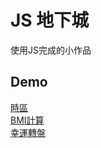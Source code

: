 JS 地下城
=============

使用JS完成的小作品


Demo
------

[時區](https://ken7875.github.io/JS-challenge/timeZone/time.html)<br>
[BMI計算](https://ken7875.github.io/JS-challenge/BMI-calculator/bmi.html)<br>
[幸運轉盤](https://ken7875.github.io/JS-challenge/SpinTheWheel/index.html)
